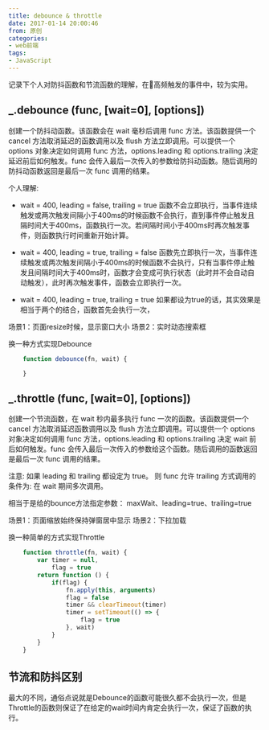 ```yaml
---
title: debounce & throttle
date: 2017-01-14 20:00:46
from: 原创
categories:
- web前端
tags:
- JavaScript
---
```


记录下个人对防抖函数和节流函数的理解，在高频触发的事件中，较为实用。
 <!-- more -->
## _.debounce (func, [wait=0], [options])

创建一个防抖动函数。该函数会在 wait 毫秒后调用 func 方法。该函数提供一个 cancel 方法取消延迟的函数调用以及 flush 方法立即调用。可以提供一个 options 对象决定如何调用 func 方法，options.leading 和 options.trailing 决定延迟前后如何触发。func 会传入最后一次传入的参数给防抖动函数。随后调用的防抖动函数返回是最后一次 func 调用的结果。


个人理解:
* wait = 400, leading = false, trailing = true
函数不会立即执行，当事件连续触发或两次触发间隔小于400ms的时候函数不会执行，直到事件停止触发且隔时间大于400ms，函数执行一次。若间隔时间小于400ms时再次触发事件，则函数执行时间重新开始计算。

* wait = 400, leading = true, trailing = false
函数先立即执行一次，当事件连续触发或两次触发间隔小于400ms的时候函数不会执行，只有当事件停止触发且间隔时间大于400ms时，函数才会变成可执行状态（此时并不会自动自动触发），此时再次触发事件，函数会立即执行一次。
* wait = 400, leading = true, trailing = true
如果都设为true的话，其实效果是相当于两个的结合，函数首先会执行一次，

场景1：页面resize时候，显示窗口大小
场景2：实时动态搜索框

换一种方式实现Debounce
```javascript
    function debounce(fn, wait) {

    }
```


## _.throttle (func, [wait=0], [options])

创建一个节流函数，在 wait 秒内最多执行 func 一次的函数。该函数提供一个 cancel 方法取消延迟函数调用以及 flush 方法立即调用。可以提供一个 options 对象决定如何调用 func 方法，options.leading 和 options.trailing 决定 wait 前后如何触发。func 会传入最后一次传入的参数给这个函数。随后调用的函数返回是最后一次 func 调用的结果。

注意: 如果 leading 和 trailing 都设定为 true。 则 func 允许 trailing 方式调用的条件为: 在 wait 期间多次调用。

相当于是给的bounce方法指定参数： maxWait、leading=true、trailing=true

场景1：页面缩放始终保持弹窗居中显示
场景2：下拉加载

换一种简单的方式实现Throttle
```javascript
    function throttle(fn, wait) {
        var timer = null,
            flag = true
        return function () {
            if(flag) {
                fn.apply(this, arguments)
                flag = false
                timer && clearTimeout(timer)
                timer = setTimeout(() => {
                    flag = true
                }, wait)
            }
        }
    }
```
## 节流和防抖区别

最大的不同，通俗点说就是Debounce的函数可能很久都不会执行一次，但是Throttle的函数则保证了在给定的wait时间内肯定会执行一次，保证了函数的执行。
